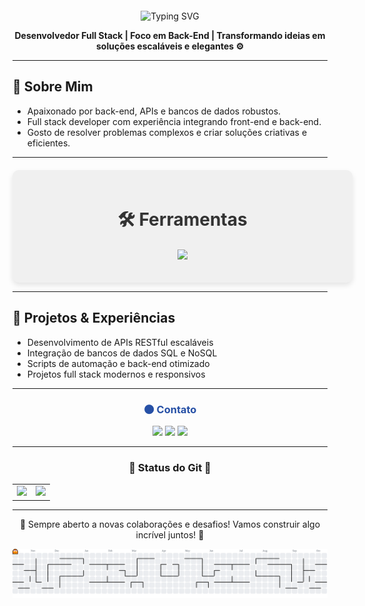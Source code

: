 <div>
  <div align="center">
  <img src="https://readme-typing-svg.herokuapp.com?font=Press+Start+2P&size=28&duration=4000&pause=500&color=9B59B6&width=800&lines=Ol%C3%A1,+eu+sou+o+Rafael" alt="Typing SVG" style="margin-top:20px;" />
  </div>
</p>
<p align="center"> <strong>Desenvolvedor Full Stack | Foco em Back-End | Transformando ideias em soluções escaláveis e elegantes ⚙️ </strong></p>

---

## 🔮 Sobre Mim
- Apaixonado por back-end, APIs e bancos de dados robustos.  
- Full stack developer com experiência integrando front-end e back-end.  
- Gosto de resolver problemas complexos e criar soluções criativas e eficientes.  

---

<div align="center" style="background-color: #f0f0f0; padding: 20px; border-radius: 10px; box-shadow: 0 4px 8px rgba(0,0,0,0.1); margin-top: 20px; max-width: 600px; width: 100%;">
  <h2 style="color: #333; font-size: 28px; margin-bottom: 20px;">🛠 Ferramentas </h2>
<p align="center">
  <img src="https://skillicons.dev/icons?i=html,css,js,java,python,mysql,git,github,vscode" />
</p>
</div>

---

## 🚀 Projetos & Experiências
- Desenvolvimento de APIs RESTful escaláveis  
- Integração de bancos de dados SQL e NoSQL  
- Scripts de automação e back-end otimizado  
- Projetos full stack modernos e responsivos  

---

<div align="center">
  <h3 style="color:#2650A6;">🌑 Contato</h3> 
<p align="center">
  <a href="https://github.com/Rafael2808o" target="_blank"><img src="https://img.shields.io/badge/GitHub-181717?style=for-the-badge&logo=github&logoColor=white&color=6C3483" /></a>
<a href="https://open.spotify.com/user/31eruxn5gm46hni5tq3ub4fgumbm?si=47cd78203ea341cf" target="_blank"><img src="https://img.shields.io/badge/Spotify-8E44AD?style=for-the-badge&logo=spotify&logoColor=white" /></a>
  <a href="https://instagram.com/rafael.o08" target="_blank"><img src="https://img.shields.io/badge/Instagram-E4405F?style=for-the-badge&logo=instagram&logoColor=white&color=9B59B6" /></a>
</p>

---

<h3 align="center"> 💜 Status do Git 💜 </h3>
<table>
<tr>
    <td>
  <img src="https://github-readme-stats.vercel.app/api?username=Rafael2808o&show_icons=true&theme=radical&hide_border=true&bg_color=2C003E&title_color=9B59B6&icon_color=BB8FCE" />
      </td>
      <td>
  <img src="https://github-readme-stats.vercel.app/api/top-langs/?username=Rafael2808o&layout=compact&theme=radical&hide_border=true&bg_color=2C003E&title_color=9B59B6" />
  </td>
</tr>   
</table>

---

<p align="center">💼 Sempre aberto a novas colaborações e desafios! Vamos construir algo incrível juntos! 🚀</p>


<picture>
  <source media="(prefers-color-scheme: dark)" srcset="https://raw.githubusercontent.com/Rafael2808o/Rafael2808o/output/pacman-contribution-graph-dark.svg">
  <source media="(prefers-color-scheme: light)" srcset="https://raw.githubusercontent.com/Rafael2808o/Rafael2808o/output/pacman-contribution-graph.svg">
  <img alt="pacman contribution graph" src="https://raw.githubusercontent.com/Rafael2808o/Rafael2808o/output/pacman-contribution-graph.svg">
</picture>

###

